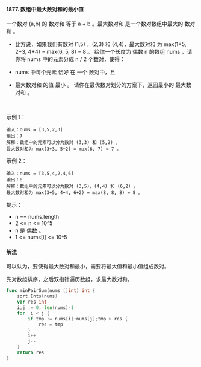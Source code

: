 #### 1877. 数组中最大数对和的最小值
一个数对 (a,b) 的 数对和 等于 a + b 。最大数对和 是一个数对数组中最大的 数对和 。

- 比方说，如果我们有数对 (1,5) ，(2,3) 和 (4,4)，最大数对和 为 max(1+5, 2+3, 4+4) = max(6, 5, 8) = 8 。
给你一个长度为 偶数 n 的数组 nums ，请你将 nums 中的元素分成 n / 2 个数对，使得：

- nums 中每个元素 恰好 在 一个 数对中，且
- 最大数对和 的值 最小 。
请你在最优数对划分的方案下，返回最小的 最大数对和 。

 

示例 1：
```
输入：nums = [3,5,2,3]
输出：7
解释：数组中的元素可以分为数对 (3,3) 和 (5,2) 。
最大数对和为 max(3+3, 5+2) = max(6, 7) = 7 。
```
示例 2：
```
输入：nums = [3,5,4,2,4,6]
输出：8
解释：数组中的元素可以分为数对 (3,5)，(4,4) 和 (6,2) 。
最大数对和为 max(3+5, 4+4, 6+2) = max(8, 8, 8) = 8 。
```

提示：

- n == nums.length
- 2 <= n <= 10^5
- n 是 偶数 。
- 1 <= nums[i] <= 10^5

#### 解法
可以认为，要使得最大数对和最小，需要将最大值和最小值组成数对。

先对数组排序，之后双指针遍历数组，求最大数对和。
```go
func minPairSum(nums []int) int {
    sort.Ints(nums)
    var res int 
    i,j := 0, len(nums)-1
    for  i < j {
        if tmp := nums[i]+nums[j];tmp > res {
            res = tmp
        }
        i++
        j--
    }
    return res 
}
```